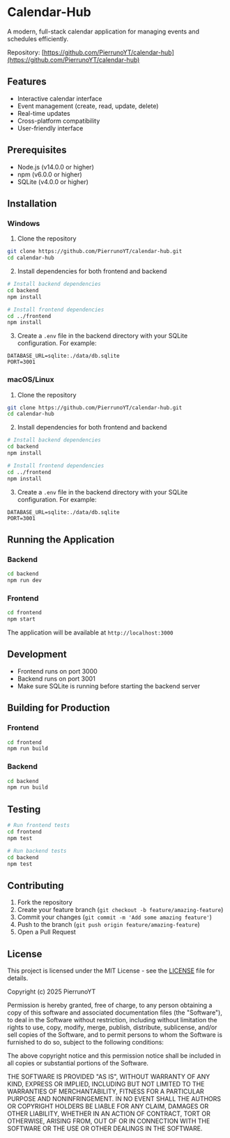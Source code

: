 # Calendar-Hub

A modern, full-stack calendar application for managing events and schedules efficiently.

Repository: [https://github.com/PierrunoYT/calendar-hub](https://github.com/PierrunoYT/calendar-hub)

## Features

- Interactive calendar interface
- Event management (create, read, update, delete)
- Real-time updates
- Cross-platform compatibility
- User-friendly interface

## Prerequisites

- Node.js (v14.0.0 or higher)
- npm (v6.0.0 or higher)
- SQLite (v4.0.0 or higher)

## Installation

### Windows

1. Clone the repository
```bash
git clone https://github.com/PierrunoYT/calendar-hub.git
cd calendar-hub
```

2. Install dependencies for both frontend and backend
```bash
# Install backend dependencies
cd backend
npm install

# Install frontend dependencies
cd ../frontend
npm install
```

3. Create a `.env` file in the backend directory with your SQLite configuration. For example:
```
DATABASE_URL=sqlite:./data/db.sqlite
PORT=3001
```

### macOS/Linux

1. Clone the repository
```bash
git clone https://github.com/PierrunoYT/calendar-hub.git
cd calendar-hub
```

2. Install dependencies for both frontend and backend
```bash
# Install backend dependencies
cd backend
npm install

# Install frontend dependencies
cd ../frontend
npm install
```

3. Create a `.env` file in the backend directory with your SQLite configuration. For example:
```
DATABASE_URL=sqlite:./data/db.sqlite
PORT=3001
```

## Running the Application

### Backend

```bash
cd backend
npm run dev
```

### Frontend

```bash
cd frontend
npm start
```

The application will be available at `http://localhost:3000`

## Development

- Frontend runs on port 3000
- Backend runs on port 3001
- Make sure SQLite is running before starting the backend server

## Building for Production

### Frontend
```bash
cd frontend
npm run build
```

### Backend
```bash
cd backend
npm run build
```

## Testing

```bash
# Run frontend tests
cd frontend
npm test

# Run backend tests
cd backend
npm test
```

## Contributing

1. Fork the repository
2. Create your feature branch (`git checkout -b feature/amazing-feature`)
3. Commit your changes (`git commit -m 'Add some amazing feature'`)
4. Push to the branch (`git push origin feature/amazing-feature`)
5. Open a Pull Request

## License

This project is licensed under the MIT License - see the [LICENSE](LICENSE) file for details.

Copyright (c) 2025 PierrunoYT

Permission is hereby granted, free of charge, to any person obtaining a copy
of this software and associated documentation files (the "Software"), to deal
in the Software without restriction, including without limitation the rights
to use, copy, modify, merge, publish, distribute, sublicense, and/or sell
copies of the Software, and to permit persons to whom the Software is
furnished to do so, subject to the following conditions:

The above copyright notice and this permission notice shall be included in all
copies or substantial portions of the Software.

THE SOFTWARE IS PROVIDED "AS IS", WITHOUT WARRANTY OF ANY KIND, EXPRESS OR
IMPLIED, INCLUDING BUT NOT LIMITED TO THE WARRANTIES OF MERCHANTABILITY,
FITNESS FOR A PARTICULAR PURPOSE AND NONINFRINGEMENT. IN NO EVENT SHALL THE
AUTHORS OR COPYRIGHT HOLDERS BE LIABLE FOR ANY CLAIM, DAMAGES OR OTHER
LIABILITY, WHETHER IN AN ACTION OF CONTRACT, TORT OR OTHERWISE, ARISING FROM,
OUT OF OR IN CONNECTION WITH THE SOFTWARE OR THE USE OR OTHER DEALINGS IN THE
SOFTWARE. 
